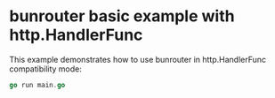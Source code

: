 # bunrouter basic example with http.HandlerFunc

This example demonstrates how to use bunrouter in http.HandlerFunc compatibility mode:

```go
go run main.go
```
